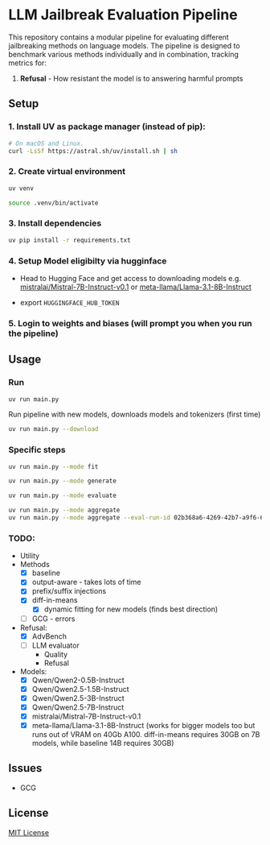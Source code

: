 # LLM Jailbreak Evaluation Pipeline

This repository contains a modular pipeline for evaluating different jailbreaking methods on language models. The pipeline is designed to benchmark various methods individually and in combination, tracking metrics for:

1. **Refusal** - How resistant the model is to answering harmful prompts
<!-- 2. **Utility** - Capabilities on standard benchmarks like MMLU and HellaSwag -->
<!-- 3. **Cost** - Computational expense in both fitting and inference time -->

## Setup

### 1. Install UV as package manager (instead of pip):
```sh
# On macOS and Linux.
curl -LsSf https://astral.sh/uv/install.sh | sh
```

### 2. Create virtual environment
```sh
uv venv
```

```sh
source .venv/bin/activate
```

### 3. Install dependencies
```sh
uv pip install -r requirements.txt
```

### 4. Setup Model eligibilty via hugginface
- Head to Hugging Face and get access to downloading models
e.g. [mistralai/Mistral-7B-Instruct-v0.1](https://huggingface.co/mistralai/Mistral-7B-Instruct-v0.1) or [meta-llama/Llama-3.1-8B-Instruct](https://huggingface.co/meta-llama/Llama-3.1-8B-Instruct)

- export `HUGGINGFACE_HUB_TOKEN`



### 5. Login to weights and biases (will prompt you when you run the pipeline)

## Usage

### Run
```sh
uv run main.py
```
Run pipeline with new models, downloads models and tokenizers (first time)
```sh
uv run main.py --download
```

### Specific steps

```sh
uv run main.py --mode fit

uv run main.py --mode generate

uv run main.py --mode evaluate 

uv run main.py --mode aggregate
uv run main.py --mode aggregate --eval-run-id 02b368a6-4269-42b7-a9f6-65254203f249 --project-name teest
```

### TODO:
- Utility
- Methods
    - [x] baseline
    - [x] output-aware - takes lots of time
    - [x] prefix/suffix injections
    - [x] diff-in-means
        - [x] dynamic fitting for new models (finds best direction)
    - [ ] GCG - errors
- Refusal:
    - [x] AdvBench
    - [ ] LLM evaluator
        - Quality
        - Refusal
- Models:
    - [x] Qwen/Qwen2-0.5B-Instruct
    - [x] Qwen/Qwen2.5-1.5B-Instruct
    - [x] Qwen/Qwen2.5-3B-Instruct
    - [x] Qwen/Qwen2.5-7B-Instruct
    - [x] mistralai/Mistral-7B-Instruct-v0.1
    - [x] meta-llama/Llama-3.1-8B-Instruct
    (works for bigger models too but runs out of VRAM on 40Gb A100. diff-in-means requires 30GB on 7B models, while baseline 14B requires 30GB)

## Issues
- GCG

## License

[MIT License](LICENSE)
